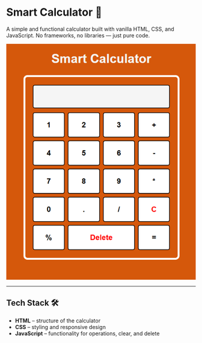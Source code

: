 # Smart Calculator 🧮

A simple and functional calculator built with vanilla HTML, CSS, and JavaScript. No frameworks, no libraries — just pure code.

![Smart Calculator](Smart%20Calculator%20project/calculator.png)

---

## Tech Stack 🛠️

- **HTML** – structure of the calculator  
- **CSS** – styling and responsive design  
- **JavaScript** – functionality for operations, clear, and delete
